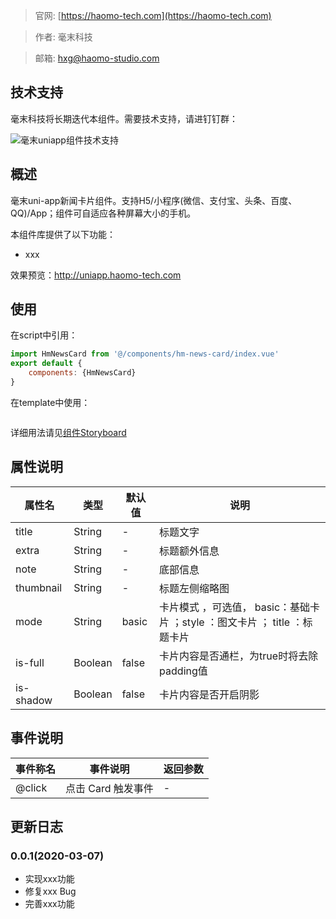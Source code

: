 > 官网: [https://haomo-tech.com](https://haomo-tech.com)

> 作者: 毫末科技

> 邮箱: hxg@haomo-studio.com

## 技术支持

毫末科技将长期迭代本组件。需要技术支持，请进钉钉群：

![毫末uniapp组件技术支持](http://downloads.haomo-tech.com/%E6%AF%AB%E6%9C%ABuniapp%E7%BB%84%E4%BB%B6%E6%8A%80%E6%9C%AF%E6%94%AF%E6%8C%81.jpg)

## 概述

毫末uni-app新闻卡片组件。支持H5/小程序(微信、支付宝、头条、百度、QQ)/App；组件可自适应各种屏幕大小的手机。

本组件库提供了以下功能：

* xxx

效果预览：http://uniapp.haomo-tech.com

## 使用

在script中引用：

```javascript
import HmNewsCard from '@/components/hm-news-card/index.vue'
export default {
    components: {HmNewsCard}
}
```

在template中使用：

```html
```

详细用法请见[组件Storyboard](http://)

## 属性说明

| 属性名    | 类型    | 默认值 | 说明                                                                       |
|-----------|---------|--------|----------------------------------------------------------------------------|
| title     | String  | -      | 标题文字                                                                   |
| extra     | String  | -      | 标题额外信息                                                               |
| note      | String  | -      | 底部信息                                                                   |
| thumbnail | String  | -      | 标题左侧缩略图                                                             |
| mode      | String  | basic  | 卡片模式 ，可选值， basic：基础卡片 ；style ：图文卡片 ； title ：标题卡片 |
| is-full   | Boolean | false  | 卡片内容是否通栏，为true时将去除padding值                                  |
| is-shadow | Boolean | false  | 卡片内容是否开启阴影                                                       |

## 事件说明

| 事件称名 | 事件说明           | 返回参数 |
|----------|--------------------|----------|
| @click   | 点击 Card 触发事件 | -        |

## 更新日志

### 0.0.1(2020-03-07)

* 实现xxx功能
* 修复xxx Bug
* 完善xxx功能